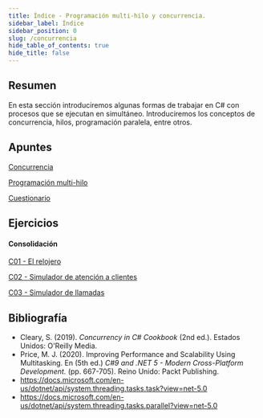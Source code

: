 ```yaml
---
title: Índice - Programación multi-hilo y concurrencia.
sidebar_label: Índice
sidebar_position: 0
slug: /concurrencia
hide_table_of_contents: true
hide_title: false
---
```


## Resumen
En esta sección introduciremos algunas formas de trabajar en C# con procesos que se ejecutan en simultáneo. Introduciremos los conceptos de concurrencia, hilos, programación paralela, entre otros.

## Apuntes
[Concurrencia](./Apuntes/00-concurrencia.md)

[Programación multi-hilo](./Apuntes/01-multihilo.md)
 
[Cuestionario](./Apuntes/cuestionario.md)

## Ejercicios
#### Consolidación
[C01 - El relojero](./Ejercicios/C01-reloj.md)

[C02 - Simulador de atención a clientes](./Ejercicios/C02-simulador-clientes.md)

[C03 - Simulador de llamadas](./Ejercicios/C03-simulador-centralita.md)

## Bibliografía
+ Cleary, S. (2019). *Concurrency in C# Cookbook* (2nd ed.). Estados Unidos: O'Reilly Media.
+ Price, M. J. (2020). Improving Performance and Scalability Using Multitasking. En (5th ed.) *C#9 and .NET 5 - Modern Cross-Platform Development.* (pp. 667-705). Reino Unido: Packt Publishing.
+ https://docs.microsoft.com/en-us/dotnet/api/system.threading.tasks.task?view=net-5.0
+ https://docs.microsoft.com/en-us/dotnet/api/system.threading.tasks.parallel?view=net-5.0
